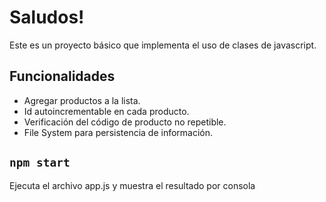 # Saludos!
Este es un proyecto básico que implementa el uso de clases de javascript.

## Funcionalidades
- Agregar productos a la lista.
- Id autoincrementable en cada producto.
- Verificación del código de producto no repetible.
- File System para persistencia de información.

## `npm start`
Ejecuta el archivo app.js y muestra el resultado por consola
